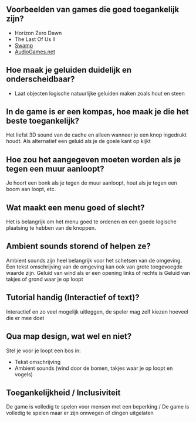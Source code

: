 ## Voorbeelden van games die goed toegankelijk zijn?
- Horizon Zero Dawn
- The Last Of Us II
- [Swamp](https://www.youtube.com/watch?v=4YVvvPGKsA0)
- [AudioGames.net](https://audiogames.net/list-games/)


## Hoe maak je geluiden duidelijk en onderscheidbaar?
- Laat objecten logische natuurlijke geluiden maken zoals hout en steen

## In de game is er een kompas, hoe maak je die het beste toegankelijk?
Het liefst 3D sound van de cache en alleen wanneer je een knop ingedrukt houdt. Als alternatief een geluid als je de goeie kant op kijkt

## Hoe zou het aangegeven moeten worden als je tegen een muur aanloopt?
Je hoort een bonk als je tegen de muur aanloopt, hout als je tegen een boom aan loopt, etc.

## Wat maakt een menu goed of slecht?
Het is belangrijk om het menu goed te ordenen en een goede logische plaatsing te hebben van de knoppen.

## Ambient sounds storend of helpen ze?
Ambient sounds zijn heel belangrijk voor het schetsen van de omgeving. Een tekst omschrijving van de omgeving kan ook van grote toegevoegde waarde zijn.
Geluid van wind als er een opening links of rechts is 
Geluid van takjes of grond waar je op loopt

## Tutorial handig (Interactief of text)?
Interactief en zo veel mogelijk uitleggen, de speler mag zelf kiezen hoeveel die er mee doet

## Qua map design, wat wel en niet?

Stel je voor je loopt een bos in:
- Tekst omschrijving
- Ambient sounds (wind door de bomen, takjes waar je op loopt en vogels)

## Toegankelijkheid / Inclusiviteit
De game is volledig te spelen voor mensen met een beperking / De game is volledig te spelen maar er zijn omwegen of dingen uitgelaten